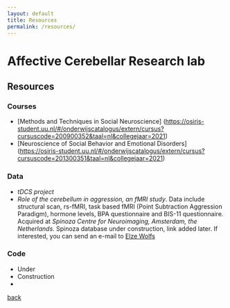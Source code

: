 ```yaml
---
layout: default
title: Resources
permalink: /resources/
---
```


#  Affective Cerebellar Research lab
## Resources

### Courses
* [Methods and Techniques in Social Neuroscience] (https://osiris-student.uu.nl/#/onderwijscatalogus/extern/cursus?cursuscode=200900352&taal=nl&collegejaar=2021)
* [Neuroscience of Social Behavior and Emotional Disorders] (https://osiris-student.uu.nl/#/onderwijscatalogus/extern/cursus?cursuscode=201300351&taal=nl&collegejaar=2021)

### Data
* _tDCS project_
* _Role of the cerebellum in aggression, an fMRI study_.        Data include structural scan, rs-fMRI, task based fMRI (Point Subtraction Aggression Paradigm), hormone levels, BPA questionnaire and BIS-11 questionnaire. Acquired at _Spinoza Centre for Neuroimaging, Amsterdam, the Netherlands_.
Spinoza database under construction, link added later. If interested, you can send an e-mail to [Elze Wolfs](mailto:e.m.l.wolfs@uu.com)

### Code
* Under
* Construction
*


[back](./)
